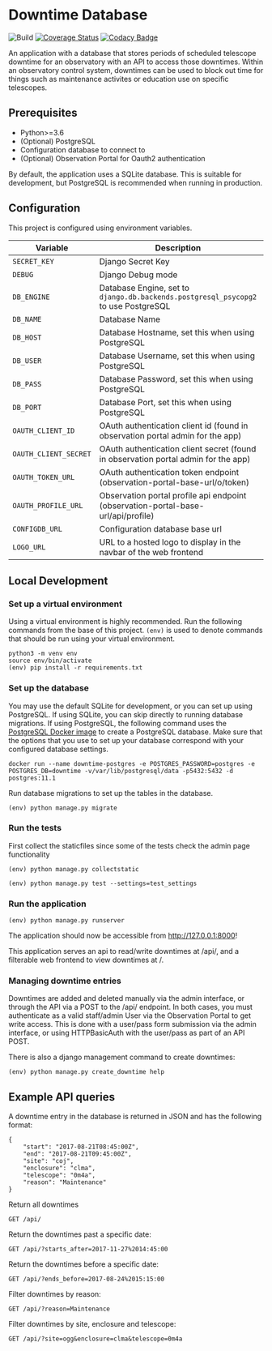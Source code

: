 # Downtime Database

![Build](https://github.com/observatorycontrolsystem/downtime/workflows/Build/badge.svg)
[![Coverage Status](https://coveralls.io/repos/github/observatorycontrolsystem/downtime/badge.svg?branch=master)](https://coveralls.io/github/observatorycontrolsystem/downtime?branch=master)
[![Codacy Badge](https://app.codacy.com/project/badge/Grade/7aa8dea066824e79bb7e681122598345)](https://www.codacy.com/gh/observatorycontrolsystem/downtime?utm_source=github.com&amp;utm_medium=referral&amp;utm_content=observatorycontrolsystem/downtime&amp;utm_campaign=Badge_Grade)

An application with a database that stores periods of scheduled telescope downtime for an observatory with an
API to access those downtimes. Within an observatory control system, downtimes can be used to block out time
for things such as maintenance activites or education use on specific telescopes.


## Prerequisites

-   Python>=3.6
-   (Optional) PostgreSQL
-   Configuration database to connect to
-   (Optional) Observation Portal for Oauth2 authentication

By default, the application uses a SQLite database. This is suitable for development, but PostgreSQL is
recommended when running in production.

## Configuration

This project is configured using environment variables.

| Variable             | Description                                                                        | Default                      |
| -------------------- | ---------------------------------------------------------------------------------- | ---------------------------- |
| `SECRET_KEY`         | Django Secret Key                                                                  | `### CHANGE ME ###`          |
| `DEBUG`              | Django Debug mode                                                                  | False                        |
| `DB_ENGINE`          | Database Engine, set to `django.db.backends.postgresql_psycopg2` to use PostgreSQL | `django.db.backends.sqlite3` |
| `DB_NAME`            | Database Name                                                                      | `db.sqlite3`                 |
| `DB_HOST`            | Database Hostname, set this when using PostgreSQL                                  | _empty string_               |
| `DB_USER`            | Database Username, set this when using PostgreSQL                                  | _empty string_               |
| `DB_PASS`            | Database Password, set this when using PostgreSQL                                  | _empty string_               |
| `DB_PORT`            | Database Port, set this when using PostgreSQL                                      | `5432`                       |
| `OAUTH_CLIENT_ID`    | OAuth authentication client id (found in observation portal admin for the app)     | ``                           |
| `OAUTH_CLIENT_SECRET`| OAuth authentication client secret (found in observation portal admin for the app) | ``                           |
| `OAUTH_TOKEN_URL`    | OAuth authentication token endpoint (observation-portal-base-url/o/token)          | ``                           |
| `OAUTH_PROFILE_URL`  | Observation portal profile api endpoint (observation-portal-base-url/api/profile)  | ``                           |
| `CONFIGDB_URL`       | Configuration database base url                                                    | ``                           |
| `LOGO_URL`           | URL to a hosted logo to display in the navbar of the web frontend                  | ``                           |

## Local Development

### **Set up a virtual environment**

Using a virtual environment is highly recommended. Run the following commands from the base of this project. `(env)`
is used to denote commands that should be run using your virtual environment.

    python3 -m venv env
    source env/bin/activate
    (env) pip install -r requirements.txt

### **Set up the database**

You may use the default SQLite for development, or you can set up using PostgreSQL. If using SQLite, you can skip directly
to running database migrations. If using PostgreSQL, the following command uses the [PostgreSQL Docker image](https://hub.docker.com/_/postgres) to
create a PostgreSQL database. Make sure that the options that you use to set up your database correspond with your configured database settings.

    docker run --name downtime-postgres -e POSTGRES_PASSWORD=postgres -e POSTGRES_DB=downtime -v/var/lib/postgresql/data -p5432:5432 -d postgres:11.1

Run database migrations to set up the tables in the database.

    (env) python manage.py migrate

### Run the tests

First collect the staticfiles since some of the tests check the admin page functionality

    (env) python manage.py collectstatic

    (env) python manage.py test --settings=test_settings

### Run the application

    (env) python manage.py runserver

The application should now be accessible from <http://127.0.0.1:8000>!

This application serves an api to read/write downtimes at /api/, and a filterable web frontend to view
downtimes at /.

### Managing downtime entries

Downtimes are added and deleted manually via the admin interface, or through the API via a POST to the /api/ endpoint.
In both cases, you must authenticate as a valid staff/admin User via the Observation Portal to get write access.
This is done with a user/pass form submission via the admin interface, or using HTTPBasicAuth with the user/pass
as part of an API POST.

There is also a django management command to create downtimes:

    (env) python manage.py create_downtime help

## Example API queries

A downtime entry in the database is returned in JSON and has the following format:

    {
        "start": "2017-08-21T08:45:00Z",
        "end": "2017-08-21T09:45:00Z",
        "site": "coj",
        "enclosure": "clma",
        "telescope": "0m4a",
        "reason": "Maintenance"
    }

Return all downtimes

    GET /api/

Return the downtimes past a specific date:

    GET /api/?starts_after=2017-11-27%2014:45:00

Return the downtimes before a specific date:

    GET /api/?ends_before=2017-08-24%2015:15:00

Filter downtimes by reason:

    GET /api/?reason=Maintenance

Filter downtimes by site, enclosure and telescope:

    GET /api/?site=ogg&enclosure=clma&telescope=0m4a
